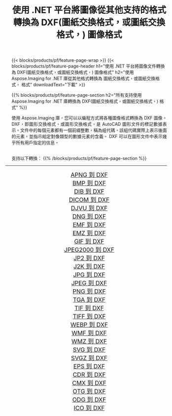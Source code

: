 ﻿---
title: 使用 .NET 平台將圖像從其他支持的格式轉換為 DXF(圖紙交換格式，或圖紙交換格式，) 圖像格式 
weight: 3920
url: /zh-hant/net/conversion/to/dxf 
lang: zh-hant
langdirlevel: 2
locales: zh-hans,ja,it,ru,de,es,fr,nl,id,lt,pl,pt,vi,tr,ko,zh-hant,ar,hi,th,sv,cs,uk,he
description: 使用 Aspose.Imaging for .NET 庫可以輕鬆地將其他支持的圖像格式轉換為 DXF(圖紙交換格式，或圖紙交換格式，)
---

{{< blocks/products/pf/feature-page-wrap >}}
{{< blocks/products/pf/feature-page-header h1="使用 .NET 平台將圖像文件轉換為 DXF(圖紙交換格式，或圖紙交換格式，) 圖像格式" h2="使用 Aspose.Imaging for .NET 庫從其他格式轉換為 圖紙交換格式，或圖紙交換格式， 格式" downloadText="下載" >}}


{{% blocks/products/pf/feature-page-section  h2="所有支持使用 Aspose.Imaging for .NET 庫轉換為 DXF(圖紙交換格式，或圖紙交換格式，) 格式" %}}
<p align=justify>使用 Aspose.Imaging 庫，您可以以編程方式將各種圖像格式轉換為 DXF 圖像。 DXF，即圖形交換格式，或圖形交換格式，是 AutoCAD 圖形文件的​​標記數據表示。文件中的每個元素都有一個前綴整數，稱為組代碼。該組代碼實際上表示後面的元素，並指示給定對像類型的數據元素的含義。 DXF 可以在圖形文件中表示幾乎所有用戶指定的信息。</p>
<br/>
支持以下轉換：
{{% /blocks/products/pf/feature-page-section %}}
<div class="container-fluid productfamilypage bg-gray">
    <div class="convertypes bg-gray agp-content section">
        <div class="container">
		<hr style="margin-left:-20px;"/>
		<div class="row other-converters" style="gap: 10px;font-size: 19px;text-align:center;">
		    <div class='col-md-2 other-converter remove-lp remove-rp'><a href="/imaging/zh-hant/net/conversion/apng-to-dxf" style="padding:15px;">APNG 到 DXF</a></div>
<div class='col-md-2 other-converter remove-lp remove-rp'><a href="/imaging/zh-hant/net/conversion/bmp-to-dxf" style="padding:15px;">BMP 到 DXF</a></div>
<div class='col-md-2 other-converter remove-lp remove-rp'><a href="/imaging/zh-hant/net/conversion/dib-to-dxf" style="padding:15px;">DIB 到 DXF</a></div>
<div class='col-md-2 other-converter remove-lp remove-rp'><a href="/imaging/zh-hant/net/conversion/dicom-to-dxf" style="padding:15px;">DICOM 到 DXF</a></div>
<div class='col-md-2 other-converter remove-lp remove-rp'><a href="/imaging/zh-hant/net/conversion/djvu-to-dxf" style="padding:15px;">DJVU 到 DXF</a></div>
<div class='col-md-2 other-converter remove-lp remove-rp'><a href="/imaging/zh-hant/net/conversion/dng-to-dxf" style="padding:15px;">DNG 到 DXF</a></div>
<div class='col-md-2 other-converter remove-lp remove-rp'><a href="/imaging/zh-hant/net/conversion/emf-to-dxf" style="padding:15px;">EMF 到 DXF</a></div>
<div class='col-md-2 other-converter remove-lp remove-rp'><a href="/imaging/zh-hant/net/conversion/emz-to-dxf" style="padding:15px;">EMZ 到 DXF</a></div>
<div class='col-md-2 other-converter remove-lp remove-rp'><a href="/imaging/zh-hant/net/conversion/gif-to-dxf" style="padding:15px;">GIF 到 DXF</a></div>
<div class='col-md-2 other-converter remove-lp remove-rp'><a href="/imaging/zh-hant/net/conversion/jpeg2000-to-dxf" style="padding:15px;">JPEG2000 到 DXF</a></div>
<div class='col-md-2 other-converter remove-lp remove-rp'><a href="/imaging/zh-hant/net/conversion/jp2-to-dxf" style="padding:15px;">JP2 到 DXF</a></div>
<div class='col-md-2 other-converter remove-lp remove-rp'><a href="/imaging/zh-hant/net/conversion/j2k-to-dxf" style="padding:15px;">J2K 到 DXF</a></div>
<div class='col-md-2 other-converter remove-lp remove-rp'><a href="/imaging/zh-hant/net/conversion/jpg-to-dxf" style="padding:15px;">JPG 到 DXF</a></div>
<div class='col-md-2 other-converter remove-lp remove-rp'><a href="/imaging/zh-hant/net/conversion/jpeg-to-dxf" style="padding:15px;">JPEG 到 DXF</a></div>
<div class='col-md-2 other-converter remove-lp remove-rp'><a href="/imaging/zh-hant/net/conversion/png-to-dxf" style="padding:15px;">PNG 到 DXF</a></div>
<div class='col-md-2 other-converter remove-lp remove-rp'><a href="/imaging/zh-hant/net/conversion/tga-to-dxf" style="padding:15px;">TGA 到 DXF</a></div>
<div class='col-md-2 other-converter remove-lp remove-rp'><a href="/imaging/zh-hant/net/conversion/tif-to-dxf" style="padding:15px;">TIF 到 DXF</a></div>
<div class='col-md-2 other-converter remove-lp remove-rp'><a href="/imaging/zh-hant/net/conversion/tiff-to-dxf" style="padding:15px;">TIFF 到 DXF</a></div>
<div class='col-md-2 other-converter remove-lp remove-rp'><a href="/imaging/zh-hant/net/conversion/webp-to-dxf" style="padding:15px;">WEBP 到 DXF</a></div>
<div class='col-md-2 other-converter remove-lp remove-rp'><a href="/imaging/zh-hant/net/conversion/wmf-to-dxf" style="padding:15px;">WMF 到 DXF</a></div>
<div class='col-md-2 other-converter remove-lp remove-rp'><a href="/imaging/zh-hant/net/conversion/wmz-to-dxf" style="padding:15px;">WMZ 到 DXF</a></div>
<div class='col-md-2 other-converter remove-lp remove-rp'><a href="/imaging/zh-hant/net/conversion/svg-to-dxf" style="padding:15px;">SVG 到 DXF</a></div>
<div class='col-md-2 other-converter remove-lp remove-rp'><a href="/imaging/zh-hant/net/conversion/svgz-to-dxf" style="padding:15px;">SVGZ 到 DXF</a></div>
<div class='col-md-2 other-converter remove-lp remove-rp'><a href="/imaging/zh-hant/net/conversion/eps-to-dxf" style="padding:15px;">EPS 到 DXF</a></div>
<div class='col-md-2 other-converter remove-lp remove-rp'><a href="/imaging/zh-hant/net/conversion/cdr-to-dxf" style="padding:15px;">CDR 到 DXF</a></div>
<div class='col-md-2 other-converter remove-lp remove-rp'><a href="/imaging/zh-hant/net/conversion/cmx-to-dxf" style="padding:15px;">CMX 到 DXF</a></div>
<div class='col-md-2 other-converter remove-lp remove-rp'><a href="/imaging/zh-hant/net/conversion/otg-to-dxf" style="padding:15px;">OTG 到 DXF</a></div>
<div class='col-md-2 other-converter remove-lp remove-rp'><a href="/imaging/zh-hant/net/conversion/odg-to-dxf" style="padding:15px;">ODG 到 DXF</a></div>
<div class='col-md-2 other-converter remove-lp remove-rp'><a href="/imaging/zh-hant/net/conversion/ico-to-dxf" style="padding:15px;">ICO 到 DXF</a></div>
                </div>
        </div>
    </div>
</div>
<br/>

